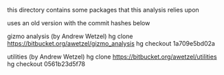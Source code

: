 this directory contains some packages that this analysis relies upon

uses an old version with the commit hashes below

gizmo analysis (by Andrew Wetzel)
hg clone https://bitbucket.org/awetzel/gizmo_analysis
hg checkout 1a709e5bd02a

utilities (by Andrew Wetzel)
hg clone https://bitbucket.org/awetzel/utilities
hg checkout 0561b23d5f78
